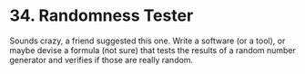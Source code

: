 # 34. Randomness Tester

Sounds crazy, a friend suggested this one. Write a software (or a tool), or maybe devise a formula (not sure) that tests the results of a random number generator and verifies if those are really random.
